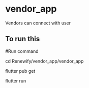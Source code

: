 # vendor_app

Vendors can connect with user

## To run this

#Run command

cd Renewify/vendor_app/vendor_app

flutter pub get

flutter run
